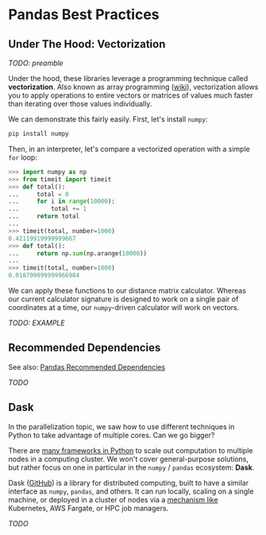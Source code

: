 # Pandas Best Practices

## Under The Hood: Vectorization

_TODO: preamble_

Under the hood, these libraries leverage a programming technique called **vectorization**.  Also known as array programming ([wiki](https://en.wikipedia.org/wiki/Array_programming)), vectorization allows you to apply operations to entire vectors or matrices of values much faster than iterating over those values individually.

We can demonstrate this fairly easily.  First, let's install `numpy`:

```sh
pip install numpy
```

Then, in an interpreter, let's compare a vectorized operation with a simple `for` loop:

```py
>>> import numpy as np
>>> from timeit import timeit
>>> def total():
...     total = 0
...     for i in range(10000):
...         total += 1
...     return total
...
>>> timeit(total, number=1000)
0.42119919999999667
>>> def total():
...     return np.sum(np.arange(10000))
...
>>> timeit(total, number=1000)
0.018799099999966984
```

We can apply these functions to our distance matrix calculator.  Whereas our current calculator signature is designed to work on a single pair of coordinates at a time, our `numpy`-driven calculator will work on vectors.

_TODO: EXAMPLE_

## Recommended Dependencies

See also: [Pandas Recommended Dependencies](https://pandas.pydata.org/docs/getting_started/install.html#recommended-dependencies)

_TODO_

## Dask

In the parallelization topic, we saw how to use different techniques in Python to take advantage of multiple cores.  Can we go bigger?

There are [many frameworks in Python](https://wiki.python.org/moin/ParallelProcessing) to scale out computation to multiple nodes in a computing cluster.  We won't cover general-purpose solutions, but rather focus on one in particular in the `numpy` / `pandas` ecosystem: **Dask**.

Dask ([GitHub](https://github.com/dask/dask)) is a library for distributed computing, built to have a similar interface as `numpy`, `pandas`, and others.  It can run locally, scaling on a single machine, or deployed in a cluster of nodes via a [mechanism like](https://blog.dask.org/2020/07/23/current-state-of-distributed-dask-clusters) Kubernetes, AWS Fargate, or HPC job managers.

_TODO_